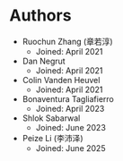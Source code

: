 # Authors

- Ruochun Zhang (章若淳)
	- Joined: April 2021
- Dan Negrut
	- Joined: April 2021
- Colin Vanden Heuvel
	- Joined: April 2021
- Bonaventura Tagliafierro
	- Joined: April 2023
- Shlok Sabarwal
	- Joined: June 2023
- Peize Li (李沛泽)
	- Joined: June 2025
